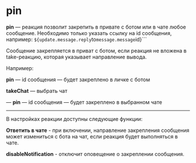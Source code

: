 # pin

**pin** — реакция позволит закрепить в привате с ботом или в чате любое сообщение. Необходимо только указать ссылку на id сообщения, например: ```${update.message.reply```to```message.message```id}```



Сообщение закрепляется в приват с ботом, если реакция не вложена в take-реакцию, которая указывает направление вывода.

Например:

**pin** — id сообщения — будет закреплено в личке с ботом

**takeChat** — выбрать чат

— **pin** — id сообщения — будет закреплено в выбранном чате

---

В настройках реакции доступны следующие функции:

**Ответить в чате** - при включении, направление закрепления сообщения может измениться с бота на чат, если реакция будет выполняться в чате.

**disableNotification** - отключит оповещение о закреплении сообщения.



